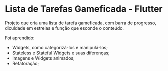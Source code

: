 # Lista de Tarefas Gameficada - Flutter

 Projeto que cria uma lista de tarefa gameficada, com barra de progresso, diculdade em estrelas e função que esconde o conteúdo.

Foi aprendido: 
 - Widgets, como categorizá-los e manipulá-los;
 - Stateless e Stateful Widgets e suas diferenças;
 - Imagens e Widgets animados;
 - Refatoração;
